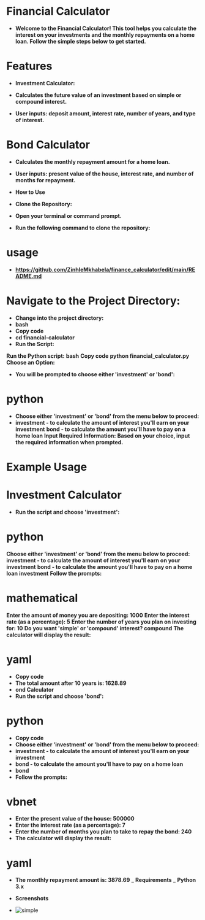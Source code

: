 # Financial Calculator

- **Welcome to the Financial Calculator! This tool helps you calculate the interest on your investments and the monthly repayments on a home loan. Follow the simple steps below to get started.**

# Features

- **Investment Calculator:**

- **Calculates the future value of an investment based on simple or compound interest.**
- **User inputs: deposit amount, interest rate, number of years, and type of interest.**

# Bond Calculator

- **Calculates the monthly repayment amount for a home loan.**
- **User inputs: present value of the house, interest rate, and number of months for repayment.**

- **How to Use**
- **Clone the Repository:**

- **Open your terminal or command prompt.**
- **Run the following command to clone the repository:**

# usage

- **https://github.com/ZinhleMkhabela/finance_calculator/edit/main/README.md**

# Navigate to the Project Directory:

- **Change into the project directory:**
- **bash**
- **Copy code**
- **cd financial-calculator**
- **Run the Script:**

**Run the Python script:**
**bash**
**Copy code**
**python financial_calculator.py**
**Choose an Option:**

- **You will be prompted to choose either 'investment' or 'bond':**
# python

- **Choose either 'investment' or 'bond' from the menu below to proceed:**
- **investment - to calculate the amount of interest you'll earn on your investment**
**bond       - to calculate the amount you'll have to pay on a home loan**
**Input Required Information:**
**Based on your choice, input the required information when prompted.**

# Example Usage

# Investment Calculator
- **Run the script and choose 'investment':**

# python

**Choose either 'investment' or 'bond' from the menu below to proceed:**
**investment - to calculate the amount of interest you'll earn on your investment**
**bond       - to calculate the amount you'll have to pay on a home loan**
**investment**
**Follow the prompts:**

# mathematical

**Enter the amount of money you are depositing: 1000**
**Enter the interest rate (as a percentage): 5**
**Enter the number of years you plan on investing for: 10**
**Do you want 'simple' or 'compound' interest? compound**
**The calculator will display the result:**

# yaml

- **Copy code**
- **The total amount after 10 years is: 1628.89**
- **ond Calculator**
- **Run the script and choose 'bond':**

# python
- **Copy code**
- **Choose either 'investment' or 'bond' from the menu below to proceed:**
- **investment - to calculate the amount of interest you'll earn on your investment**
- **bond       - to calculate the amount you'll have to pay on a home loan**
- **bond**
- **Follow the prompts:**

# vbnet


- **Enter the present value of the house: 500000**
- **Enter the interest rate (as a percentage): 7**
- **Enter the number of months you plan to take to repay the bond: 240**
- **The calculator will display the result:**

# yaml


- **The monthly repayment amount is: 3878.69**
_ **Requirements**
_ **Python 3.x**

- **Screenshots**
- ![simple](https://github.com/ZinhleMkhabela/finance_calculator/assets/171023473/6f04c717-59c4-4ab9-bdd9-220c4aaeb99a)

